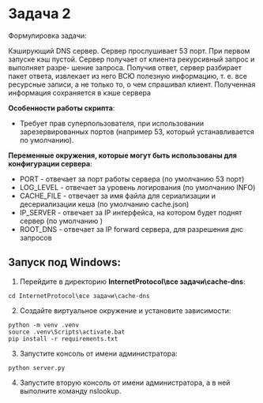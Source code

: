# Задача 2

Формулировка задачи:

Кэширующий DNS сервер. Сервер прослушивает 53 порт. При первом запуске кэш пустой. Сервер получает от клиента рекурсивный запрос и выполняет разре-
шение запроса. Получив ответ, сервер разбирает пакет ответа, извлекает из него ВСЮ полезную информацию, т. е. все ресурсные записи, а не только то, о чем спрашивал клиент. Полученная информация сохраняется в кэше сервера

**Особенности работы скрипта**:

* Требует прав суперпользователя, при использовании зарезервированных портов (например 53, который устанавливается по умолчанию).

**Переменные окружения, которые могут быть использованы для конфигурации сервера**:

* PORT - отвечает за порт работы сервера (по умолчанию 53 порт)
* LOG_LEVEL - отвечает за уровень логирования (по умолчанию INFO)
* CACHE_FILE - отвечает за имя файла для сериализации и десериализации кеша (по умолчанию cache.json)
* IP_SERVER - отвечает за IP интерфейса, на котором будет поднят сервер (по умолчанию )
* ROOT_DNS - отвечает за IP forward сервера, для разрешения днс запросов

## Запуск под Windows:

1. Перейдите в директорию **InternetProtocol\все задачи\cache-dns**:

```
cd InternetProtocol\все задачи\cache-dns
```

2. Создайте виртуальное окружение и установите зависимости:

```
python -m venv .venv
source .venv\Scripts\activate.bat 
pip install -r requirements.txt
```

3. Запустите консоль от имени администратора:

`python server.py`

4. Запустите вторую консоль от имени администратора, 
а в ней выполните команду nslookup.